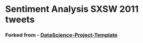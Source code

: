 # Sentiment Analysis SXSW 2011 tweets

### Forked from - [DataScience-Project-Template](https://github.com/karan-parekh/DataScience-Project-Template)
